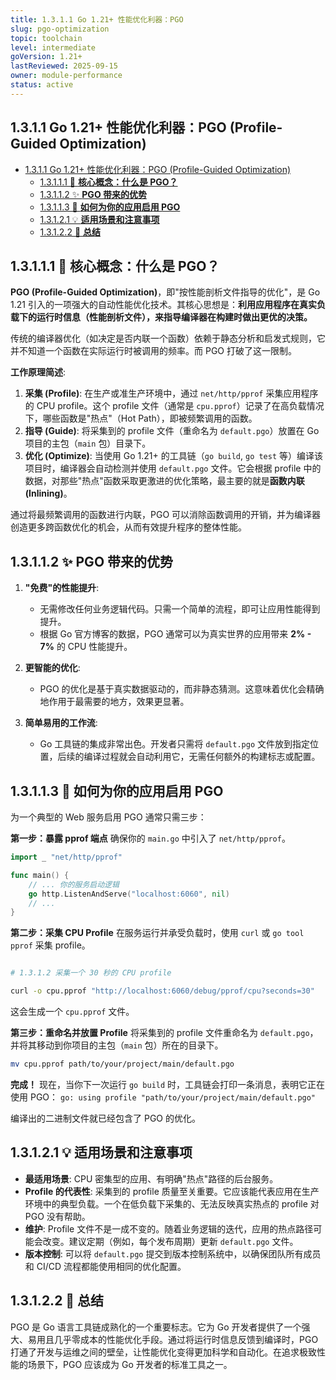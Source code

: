 ```yaml
---
title: 1.3.1.1 Go 1.21+ 性能优化利器：PGO
slug: pgo-optimization
topic: toolchain
level: intermediate
goVersion: 1.21+
lastReviewed: 2025-09-15
owner: module-performance
status: active
---
```


## 1.3.1.1 Go 1.21+ 性能优化利器：PGO (Profile-Guided Optimization)

<!-- TOC START -->
- [1.3.1.1 Go 1.21+ 性能优化利器：PGO (Profile-Guided Optimization)](#1311-go-121-性能优化利器pgo-profile-guided-optimization)
  - [1.3.1.1.1 🎯 **核心概念：什么是 PGO？**](#13111--核心概念什么是-pgo)
  - [1.3.1.1.2 ✨ **PGO 带来的优势**](#13112--pgo-带来的优势)
  - [1.3.1.1.3 📝 **如何为你的应用启用 PGO**](#13113--如何为你的应用启用-pgo)
  - [1.3.1.2.1 💡 **适用场景和注意事项**](#13121--适用场景和注意事项)
  - [1.3.1.2.2 🚀 **总结**](#13122--总结)
<!-- TOC END -->

## 1.3.1.1.1 🎯 **核心概念：什么是 PGO？**

**PGO (Profile-Guided Optimization)**，即"按性能剖析文件指导的优化"，是 Go 1.21 引入的一项强大的自动性能优化技术。其核心思想是：**利用应用程序在真实负载下的运行时信息（性能剖析文件），来指导编译器在构建时做出更优的决策。**

传统的编译器优化（如决定是否内联一个函数）依赖于静态分析和启发式规则，它并不知道一个函数在实际运行时被调用的频率。而 PGO 打破了这一限制。

**工作原理简述**:

1. **采集 (Profile)**: 在生产或准生产环境中，通过 `net/http/pprof` 采集应用程序的 CPU profile。这个 profile 文件（通常是 `cpu.pprof`）记录了在高负载情况下，哪些函数是"热点"（Hot Path），即被频繁调用的函数。
2. **指导 (Guide)**: 将采集到的 profile 文件（重命名为 `default.pgo`）放置在 Go 项目的主包（`main` 包）目录下。
3. **优化 (Optimize)**: 当使用 Go 1.21+ 的工具链（`go build`, `go test` 等）编译该项目时，编译器会自动检测并使用 `default.pgo` 文件。它会根据 profile 中的数据，对那些"热点"函数采取更激进的优化策略，最主要的就是**函数内联 (Inlining)**。

通过将最频繁调用的函数进行内联，PGO 可以消除函数调用的开销，并为编译器创造更多跨函数优化的机会，从而有效提升程序的整体性能。

## 1.3.1.1.2 ✨ **PGO 带来的优势**

1. **"免费"的性能提升**:
    - 无需修改任何业务逻辑代码。只需一个简单的流程，即可让应用性能得到提升。
    - 根据 Go 官方博客的数据，PGO 通常可以为真实世界的应用带来 **2% - 7%** 的 CPU 性能提升。

2. **更智能的优化**:
    - PGO 的优化是基于真实数据驱动的，而非静态猜测。这意味着优化会精确地作用于最需要的地方，效果更显著。

3. **简单易用的工作流**:
    - Go 工具链的集成非常出色。开发者只需将 `default.pgo` 文件放到指定位置，后续的编译过程就会自动利用它，无需任何额外的构建标志或配置。

## 1.3.1.1.3 📝 **如何为你的应用启用 PGO**

为一个典型的 Web 服务启用 PGO 通常只需三步：

**第一步：暴露 pprof 端点**
确保你的 `main.go` 中引入了 `net/http/pprof`。

```go
import _ "net/http/pprof"

func main() {
    // ... 你的服务启动逻辑
    go http.ListenAndServe("localhost:6060", nil)
    // ...
}

```

**第二步：采集 CPU Profile**
在服务运行并承受负载时，使用 `curl` 或 `go tool pprof` 采集 profile。

```bash

# 1.3.1.2 采集一个 30 秒的 CPU profile

curl -o cpu.pprof "http://localhost:6060/debug/pprof/cpu?seconds=30"

```

这会生成一个 `cpu.pprof` 文件。

**第三步：重命名并放置 Profile**
将采集到的 profile 文件重命名为 `default.pgo`，并将其移动到你项目的主包（`main` 包）所在的目录下。

```bash
mv cpu.pprof path/to/your/project/main/default.pgo

```

**完成！**
现在，当你下一次运行 `go build` 时，工具链会打印一条消息，表明它正在使用 PGO：
`go: using profile "path/to/your/project/main/default.pgo"`

编译出的二进制文件就已经包含了 PGO 的优化。

## 1.3.1.2.1 💡 **适用场景和注意事项**

- **最适用场景**: CPU 密集型的应用、有明确"热点"路径的后台服务。
- **Profile 的代表性**: 采集到的 profile 质量至关重要。它应该能代表应用在生产环境中的典型负载。一个在低负载下采集的、无法反映真实热点的 profile 对 PGO 没有帮助。
- **维护**: Profile 文件不是一成不变的。随着业务逻辑的迭代，应用的热点路径可能会改变。建议定期（例如，每个发布周期）更新 `default.pgo` 文件。
- **版本控制**: 可以将 `default.pgo` 提交到版本控制系统中，以确保团队所有成员和 CI/CD 流程都能使用相同的优化配置。

## 1.3.1.2.2 🚀 **总结**

PGO 是 Go 语言工具链成熟化的一个重要标志。它为 Go 开发者提供了一个强大、易用且几乎零成本的性能优化手段。通过将运行时信息反馈到编译时，PGO 打通了开发与运维之间的壁垒，让性能优化变得更加科学和自动化。在追求极致性能的场景下，PGO 应该成为 Go 开发者的标准工具之一。
